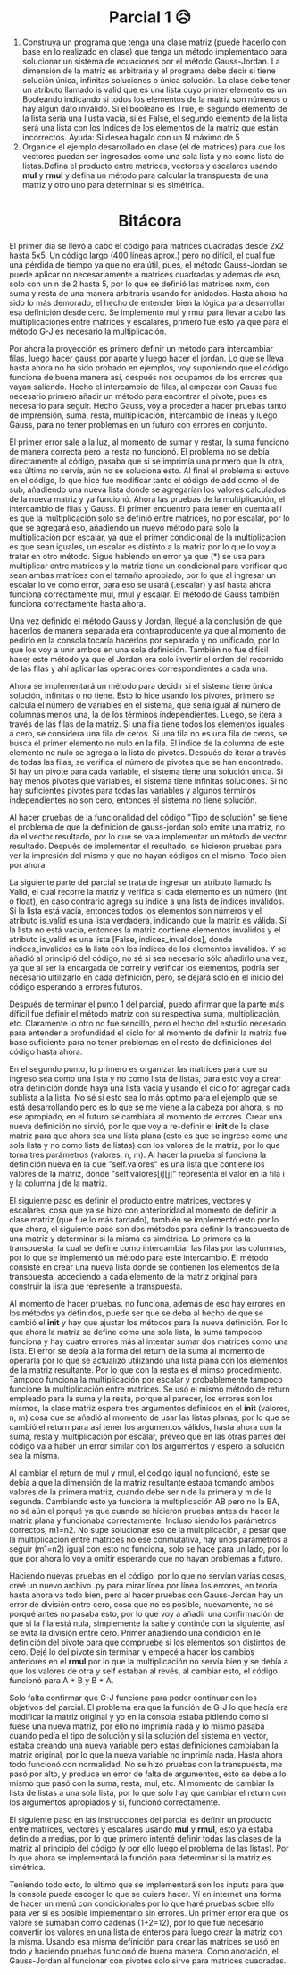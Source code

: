 <h1 align="center">Parcial 1 😥</h1> 

1. Construya un programa que tenga una clase matriz (puede hacerlo con base en lo realizado en clase) que tenga un método implementado para solucionar un sistema de ecuaciones por el método Gauss-Jordan. La dimensión de la matriz es arbitraria y el programa debe decir si tiene solución única, infinitas soluciones o única solución. La clase debe tener un atributo llamado is valid que es una lista cuyo primer elemento es un Booleando indicando si todos los elementos de la matriz son números o hay algún dato inválido. Si el booleano es True, el segundo elemento de la lista sería una liusta vacía, si es False, el segundo elemento de la lista será una lista con los Indices de los elementos de la matriz que están incorrectos. Ayuda: Si desea hagalo con un N máximo de 5
2. Organice el ejemplo desarrollado en clase (el de matrices) para que los vectores puedan ser ingresados como una sola lista y no como lista de listas.Defina el producto entre matrices, vectores y escalares usando __mul__ y __rmul__ y defina un método para calcular la transpuesta de una matriz y otro uno para determinar si es simétrica.

<h1 align="center">Bitácora</h1>

El primer día se llevó a cabo el código para matrices cuadradas desde 2x2 hasta 5x5. Un código largo (400 líneas aprox.) pero no difícil, el cual fue una pérdida de tiempo ya que no era útil, pues, el método Gauss-Jordan se puede aplicar no necesariamente a matrices cuadradas y además de eso, solo con un n de 2 hasta 5, por lo que se definió las matrices nxm, con suma y resta de una manera arbitraria usando for anidados. Hasta ahora ha sido lo más demorado, el hecho de entender bien la lógica para desarrollar esa definición desde cero.
Se implementó mul y rmul para llevar a cabo las multiplicaciones entre matrices y escalares, primero fue esto ya que para el método G-J es necesario la multiplicación.

Por ahora la proyección es primero definir un método para intercambiar filas, luego hacer gauss por aparte y luego hacer el jordan. Lo que se lleva hasta ahora no ha sido probado en ejemplos, voy suponiendo que el código funciona de buena manera así, después nos ocupamos de los errores que vayan saliendo. Hecho el intercambio de filas, al empezar con Gauss fue necesario primero añadir un método para encontrar el pivote, pues es necesario para seguir. Hecho Gauss, voy a proceder a hacer pruebas tanto de imprensión, suma, resta, multiplicación, intercambio de líneas y luego Gauss, para no tener problemas en un futuro con errores en conjunto.

El primer error sale a la luz, al momento de sumar y restar, la suma funcionó de manera correcta pero la resta no funcionó. El problema no se debía directamente al código, pasaba que si se imprimía una primero que la otra, esa última no servía, aún no se soluciona esto. Al final el problema sí estuvo en el código, lo que hice fue modificar tanto el código de add como el de sub, añadiendo una nueva lista donde se agregarían los valores calculados de la nueva matriz y ya funcionó. Ahora las pruebas de la multiplicación, el intercambio de filas y Gauss. El primer encuentro para tener en cuenta allí es que la multiplicación solo se definió entre matrices, no por escalar, por lo que se agregará eso, añadiendo un nuevo método para solo la multiplicación por escalar, ya que el primer condicional de la multiplicación es que sean iguales, un escalar es distinto a la matriz por lo que lo voy a tratar en otro método. Sigue habiendo un error ya que (*) se usa para multiplicar entre matrices y la matriz tiene un condicional para verificar que sean ambas matrices con el tamaño apropiado, por lo que al ingresar un escalar lo ve como error, para eso se usará (.escalar) y así hasta ahora funciona correctamente mul, rmul y escalar. El método de Gauss también funciona correctamente hasta ahora.

Una vez definido el método Gauss y Jordan, llegué a la conclusión de que hacerlos de manera separada era contraproducente ya que al momento de pedirlo en la consola tocaría hacerlos por separado y no unificado, por lo que los voy a unir ambos en una sola definición. También no fue difícil hacer este método ya que el Jordan era solo invertir el orden del recorrido de las filas y ahí aplicar las operaciones correspondientes a cada una.

Ahora se implementará un método para decidir si el sistema tiene única solución, infinitas o no tiene. Esto lo hice usando los pivotes, primero se calcula el número de variables en el sistema, que sería igual al número de columnas menos una, la de los términos independientes. Luego, se itera a través de las filas de la matriz. Si una fila tiene todos los elementos iguales a cero, se considera una fila de ceros. Si una fila no es una fila de ceros, se busca el primer elemento no nulo en la fila. El índice de la columna de este elemento no nulo se agrega a la lista de pivotes. Después de iterar a través de todas las filas, se verifica el número de pivotes que se han encontrado. Si hay un pivote para cada variable, el sistema tiene una solución única. Si hay menos pivotes que variables, el sistema tiene infinitas soluciones. Si no hay suficientes pivotes para todas las variables y algunos términos independientes no son cero, entonces el sistema no tiene solución.

Al hacer pruebas de la funcionalidad del código "Tipo de solución" se tiene el problema de que la definición de gauss-jordan solo emite una matriz, no da el vector resultado, por lo que se va a implementar un método de vector resultado. Después de implementar el resultado, se hicieron pruebas para ver la impresión del mismo y que no hayan códigos en el mismo. Todo bien por ahora.

La siguiente parte del parcial se trata de ingresar un atributo llamado Is Valid, el cual recorre la matriz y verifica si cada elemento es un número (int o float), en caso contrario agrega su índice a una lista de índices inválidos. Si la lista está vacía, entonces todos los elementos son números y el atributo is_valid es una lista verdadera, indicando que la matriz es válida. Si la lista no está vacía, entonces la matriz contiene elementos inválidos y el atributo is_valid es una lista [False, indices_invalidos], donde indices_invalidos es la lista con los índices de los elementos inválidos. Y se añadió al principió del código, no sé si sea necesario sólo añadirlo una vez, ya que al ser la encargada de correir y verificar los elementos, podría ser necesario ultilizarlo en cada definición, pero, se dejará solo en el inicio del código esperando a errores futuros.

Después de terminar el punto 1 del parcial, puedo afirmar que la parte más díficil fue definir el método matriz con su respectiva suma, multiplicación, etc. Claramente lo otro no fue sencillo, pero el hecho del estudio necesario para entender a profundidad el ciclo for al momento de definir la matriz fue base suficiente para no tener problemas en el resto de definiciones del código hasta ahora.

En el segundo punto, lo primero es organizar las matrices para que su ingreso sea como una lista y no como lista de listas, para esto voy a crear otra definición donde haya una lista vacía y usando el ciclo for agregar cada sublista a la lista. No sé si esto sea lo más optimo para el ejemplo que se está desarrollando pero es lo que se me viene a la cabeza por ahora, si no ese apropiado, en el futuro se cambiará al momento de errores. Crear una nueva definición no sirvió, por lo que voy a re-definir el __init__ de la clase matriz para que ahora sea una lista plana (esto es que se ingrese como una sola lista y no como lista de listas) con los valores de la matriz, por lo que toma tres parámetros (valores, n, m). Al hacer la prueba sí funciona la definición nueva en la que "self.valores" es una lista que contiene los valores de la matriz, donde "self.valores[i][j]" representa el valor en la fila i y la columna j de la matriz. 

El siguiente paso es definir el producto entre matrices, vectores y escalares, cosa que ya se hizo con anterioridad al momento de definir la clase matriz (que fue lo más tardado), también se implementó esto por lo que ahora, el siguiente paso son dos métodos para definir la transpuesta de una matriz y determinar si la misma es simétrica. Lo primero es la transpuesta, la cual se define como intercambiar las filas por las columnas, por lo que se implementó un método para este intercambio.
El método consiste en crear una nueva lista donde se contienen los elementos de la transpuesta, accediendo a cada elemento de la matriz original para construir la lista que represente la transpuesta.

Al momento de hacer pruebas, no funciona, además de eso hay errores en los métodos ya definidos, puede ser que se deba al hecho de que se cambió el __init__ y hay que ajustar los métodos para la nueva definición. Por lo que ahora la matriz se define como una sola lista, la suma tampocoo funciona y hay cuatro errores más al intentar sumar dos matrices como una lista. El error se debía a la forma del return de la suma al momento de operarla por lo que se actualizó utilizando una lista plana con los elementos de la matriz resultante. Por lo que con la resta es el mimso procedimiento. Tampoco funciona la multiplicación por escalar y probablemente tampoco funcione la multiplicación entre matrices. Se usó el mismo método de return empleado para la suma y la resta, porque al parecer, los errores son los mismos, la clase matriz espera tres argumentos definidos en el __init__ (valores, n, m) cosa que se añadió al momento de usar las listas planas, por lo que se cambió el return para así tener los argumentos válidos, hasta ahora con la suma, resta y multiplicación por escalar, preveo que en las otras partes del código va a haber un error similar con los argumentos y espero la solución sea la misma.

Al cambiar el return de mul y rmul, el código igual no funcionó, este se debía a que la dimensión de la matriz resultante estaba tomando ambos valores de la primera matriz, cuando debe ser n de la primera y m de la segunda. Cambiando esto ya funciona la multiplicación AB pero no la BA, no sé aún el porqué ya que cuando se hicieron pruebas antes de hacer la matriz plana y funcionaba correctamente. Incluso siendo los parámetros correctos, m1=n2. No supe solucionar eso de la multiplicación, a pesar que la multiplicación entre matrices no ese conmutativa, hay unos parámetros a seguir (m1=n2) igual con esto no funciona, solo se hace para un lado, por lo que por ahora lo voy a omitir esperando que no hayan problemas a futuro.

Haciendo nuevas pruebas en el código, por lo que no servían varias cosas, creé un nuevo archivo .py para mirar línea por línea los errores, en teoría hasta ahora va todo bien, pero al hacer pruebas con Gauss-Jordan hay un error de división entre cero, cosa que no es posible, nuevamente, no sé porqué antes no pasaba esto, por lo que voy a añadir una confirmación de que si la fila está nula, simplemente la salte y continúe con la siguiente, así se evita la división entre cero. Primer añadiendo una condición en le definición del pivote para que compruebe si los elementos son distintos de cero. Dejé lo del pivote sin terminar y empecé a hacer los cambios anteriores en el __rmul__ por lo que la multiplicación no servía bien y se debía a que los valores de otra y self estaban al revés, al cambiar esto, el código funcionó para A * B y B * A.

Solo falta confirmar que G-J funcione para poder continuar con los objetivos del parcial. El problema era que la función de G-J lo que hacía era modificar la matriz original y yo en la consola estaba pidiendo como si fuese una nueva matriz, por ello no imprimía nada y lo mismo pasaba cuando pedía el tipo de solución y si la solución del sistema en vector, estaba creando una nueva variable pero estas definiciones cambiaban la matriz original, por lo que la nueva variable no imprimía nada. Hasta ahora todo funcionó con normalidad.
No se hizo pruebas con la transpuesta, me pasó por alto, y produce un error de falta de argumentos, esto se debe a lo mismo que pasó con la suma, resta, mul, etc. Al momento de cambiar la lista de listas a una sola lista, por lo que solo hay que cambiar el return con los argumentos apropiados y sí, funcionó correctamente.

El siguiente paso en las instrucciones del parcial es definir un producto entre matrices, vectores y escalares usando __mul__ y __rmul__, esto ya estaba definido a medias, por lo que primero intenté definir todas las clases de la matriz al principio del código (y por ello luego el problema de las listas). Por lo que ahora se implementará la función para determinar si la matriz es simétrica.

Teniendo todo esto, lo último que se implementará son los inputs para que la consola pueda escoger lo que se quiera hacer. Ví en internet una forma de hacer un menú con condicionales por lo que haré pruebas sobre ello para ver si es posible implementarlo sin errores.
Un primer error era que los valore se sumaban como cadenas (1+2=12), por lo que fue necesario convertir los valores en una lista de enteros para luego crear la matriz con la misma. Usando esa misma definición para crear las matrices se usó en todo y haciendo pruebas funcionó de buena manera. Como anotación, el Gauss-Jordan al funcionar con pivotes solo sirve para matrices cuadradas.